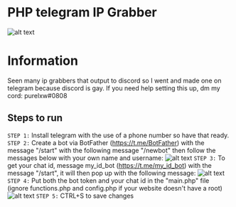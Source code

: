 # PHP telegram IP Grabber
![alt text](https://cdn.discordapp.com/attachments/631162287968747550/759722262235709470/unknown.png)

# Information
Seen many ip grabbers that output to discord so I went and made one on telegram because discord is gay.
If you need help setting this up, dm my cord: purelxw#0808

## Steps to run
`STEP 1:` Install telegram with the use of a phone number so have that ready.
`STEP 2:` Create a bot via BotFather (https://t.me/BotFather) with the message "/start" with the following message "/newbot" then follow the messages below with your own name and username:
![alt text](https://cdn.discordapp.com/attachments/631162287968747550/759720093478289418/unknown.png)
`STEP 3:` To get your chat id, message my_id_bot (https://t.me/my_id_bot) with the message "/start", it will then pop up with the following message:
![alt text](https://cdn.discordapp.com/attachments/631162287968747550/759721200087334962/unknown.png)
`STEP 4:` Put both the bot token and your chat id in the "main.php" file (ignore functions.php and config.php if your website doesn't have a root)
![alt text](https://cdn.discordapp.com/attachments/631162287968747550/759721500994961408/unknown.png)
`STEP 5:` CTRL+S to save changes
